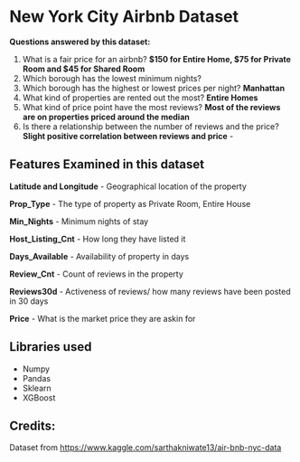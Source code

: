 # New York City Airbnb Dataset

**Questions answered by this dataset:**
  1. What is a fair price for an airbnb? **$150 for Entire Home, $75 for Private Room and $45 for Shared Room**
  2. Which borough has the lowest minimum nights? 
  3. Which borough has the highest or lowest prices per night? **Manhattan**
  4. What kind of properties are rented out the most? **Entire Homes**
  5. What kind of price point have the most reviews? **Most of the reviews are on properties priced around the median**
  6. Is there a relationship between the number of reviews and the price? **Slight positive correlation between reviews and price**
    - 

## Features Examined in this dataset

**Latitude and Longitude** - Geographical location of the property

**Prop_Type** - The type of property as Private Room, Entire House

**Min_Nights** - Minimum nights of stay

**Host_Listing_Cnt** - How long they have listed it

**Days_Available** - Availability of property in days

**Review_Cnt** - Count of reviews in the property

**Reviews30d** - Activeness of reviews/ how many reviews have been posted in 30 days

**Price** - What is the market price they are askin for

## Libraries used
- Numpy
- Pandas
- Sklearn
- XGBoost

## Credits:
Dataset from https://www.kaggle.com/sarthakniwate13/air-bnb-nyc-data
